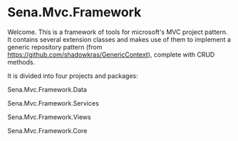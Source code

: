 # Sena.Mvc.Framework

Welcome. This is a framework of tools for microsoft's MVC project pattern. It contains several extension classes and makes use of them to implement a generic repository pattern (from https://github.com/shadowkras/GenericContext), complete with CRUD methods. 

It is divided into four projects and packages:

Sena.Mvc.Framework.Data

Sena.Mvc.Framework.Services

Sena.Mvc.Framework.Views

Sena.Mvc.Framework.Core

